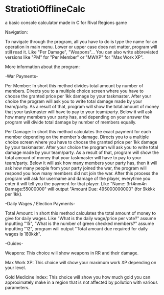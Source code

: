 # StratiotiOfflineCalc
a basic console calculator made in C for Rival Regions game

Navigation:

To navigate through the program, all you have to do is type the name for an operation in main menu. Lower or upper case does not matter, program will still read it. Like "Per Damage", "Weapons"... You can also write abbreviated versions like "PM" for "Per Member" or "MWXP" for "Max Work XP".

More information about the program:

-War Payments-

Per Member: In short this method divides total amount by number of members. Directs you to a multiple choice screen where you have to choose the granted price per 1kk damage by your taskmaster. After your choice the program will ask you to write total damage made by your team/party. As a result of that, program will show the total amount of money that your taskmaster will have to pay to your team/party. Below it will ask how many members your party has, and depending on your answer the program will divide total damage by number of members equally.

Per Damage: In short this method calculates the exact payment for each member depending on the member's damage. Directs you to a multiple choice screen where you have to choose the granted price per 1kk damage by your taskmaster. After your choice the program will ask you to write total damage made by your team/party. As a result of that, program will show the total amount of money that your taskmaster will have to pay to your team/party. Below it will ask how many members your party has, then it will ask how many people from your party joined the war, the program will respond you how many members did not join the war. After this process the program will ask for username and damage of the player, everytime you enter it will tell you the payment for that player. Like "Name: 3rt4nm4n Damage:55000000" will output "Amount Due: 495000000000" (for 9kkkk per 1kk).

-Daily Wages / Election Payments-

Total Amount: In short this method calculates the total amount of money to give for daily wages. Like "What is the daily wage/price per vote?" assume inputting "15", "What is the number of green checked members?" assume inputting "12", program will output "Total amount due required for daily wages is 180kkk".

-Guides-

Weapons: This choice will show weapons in RR and their damage.

Max Work XP: This choice will show your maximum work XP depending on your level.

Gold Medicine Index: This choice will show you how much gold you can approximately make in a region that is not affected by pollution with various parameters.
